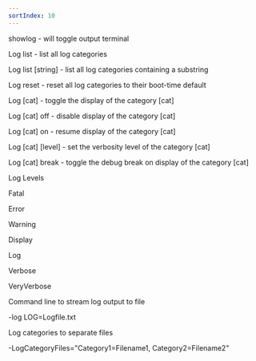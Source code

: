 ```yaml
---
sortIndex: 10
---
```


showlog - will toggle output terminal



Log list - list all log categories

Log list \[string] - list all log categories containing a substring

Log reset - reset all log categories to their boot-time default

Log \[cat] - toggle the display of the category \[cat]

Log \[cat] off - disable display of the category \[cat]

Log \[cat] on - resume display of the category \[cat]

Log \[cat] \[level] - set the verbosity level of the category \[cat]

Log \[cat] break - toggle the debug break on display of the category \[cat]



Log Levels

Fatal

Error

Warning

Display

Log

Verbose

VeryVerbose



Command line to stream log output to file

\-log LOG=Logfile.txt



Log categories to separate files

\-LogCategoryFiles="Category1=Filename1, Category2=Filename2"
